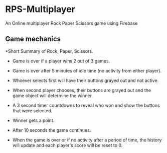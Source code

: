 # RPS-Multiplayer
 An Online multiplayer Rock Paper Scissors game using Firebase

## Game mechanics
*Short Summary of Rock, Paper, Scissors.
* Game is over if a player wins 2 out of 3 games.
* Game is over after 5 minutes of idle time (no activity from either player).

* Whoever selects first will have their buttons grayed out and not active.
* When second player chooses, their buttons are grayed out and the game object will determine the winner.
* A 3 second timer countdowns to reveal who won and show the buttons that were selected.
* Winner gets a point.
* After 10 seconds the game continues.
* When the game is over or if no activity after a period of time, the history will update and each player's score will be reset to 0.
